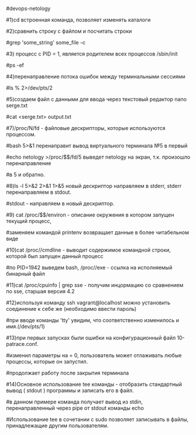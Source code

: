 #devops-netology

#1)cd встроенная команда, позволяет изменять каталоги

#2)сравнить строку с файлом и посчитать строки

#grep 'some_string' some_file -c

#3) процесс с PID = 1, является родителем всех процессов /sbin/init

#ps -ef

#4)перенаправление потока ошибок между терминальными сессиями

#ls % 2>/dev/pts/2

#5)создаем файл с данными для ввода через текстовый редактор nano serge.txt

#cat <serge.txt> output.txt

#7)/proc/N/fd - файловые дескрипторы, которые используются процессом.

#bash 5>&1 перенаправит вывод  виртуального терминала №5 в первый

#echo netology >/proc/$$/fd/5 выведет netology на экран, т.к. произошло перенаправление

#в 5 и обратно.

#8)ls -l 5>&2 2>&1 1>&5 новый дескриптор направляем в stderr, stderr перенаправляем в stdout.

#stdout - направляем в новый дескриптор.

#9) cat /proc/$$/environ - описание окружения в котором запущен текущий процесс, 

#заменяем командой printenv возвращает данные в более читабельном виде

#10)cat /proc/<PID>/cmdline - выводит содержимое командной строки, которой был запущен данный процесс

#по PID=1942 выведем bash, /proc/<PID>/exe - ссылка на исполняемый бинарный файл

#11)cat /proc/cpuinfo | grep sse - получим инцормацию со сравнением по sse, старшая версия 4.2

#12)используя команду ssh vagrant@localhost можно установить соединение к себе же (необходимо ввести пароль)

#при вводе команды 'tty' увидим, что соответственно изменилось и имя.(/dev/pts/1)

#13)при первых запусках были ошибки на конфигурационный файл 10-patrace.conf.

#изменил параметры на = 0, пользователь может отлаживать любые процессы, которые он запустил.

#продолжает работу после закрытия терминала

#14)Основное использование tee команды - отобразить стандартный вывод ( stdout ) программы и записать его в файл.

#в данном примере команда получает вывод из stdin, перенаправленный через pipe от stdout команды echo

#Использование tee в сочетании с sudo позволяет записывать в файлы, принадлежащие другим пользователям.





